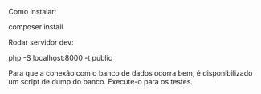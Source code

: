 Como instalar:

composer install

Rodar servidor dev:

php -S localhost:8000 -t public

Para que a conexão com o banco de dados ocorra bem, é disponibilizado um script de dump do banco. Execute-o para os testes.
